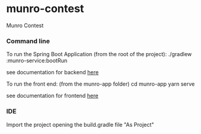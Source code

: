# munro-contest
Munro Contest

### Command line

To run the Spring Boot Application
(from the root of the project):
./gradlew :munro-service:bootRun

see documentation  for backend [here](munro-service/README.md)


To run the front end:
(from the munro-app folder)
cd munro-app 
yarn serve

see documentation  for frontend  [here](munro-app/README.md)

### IDE

Import the project opening the build.gradle file "As Project"
